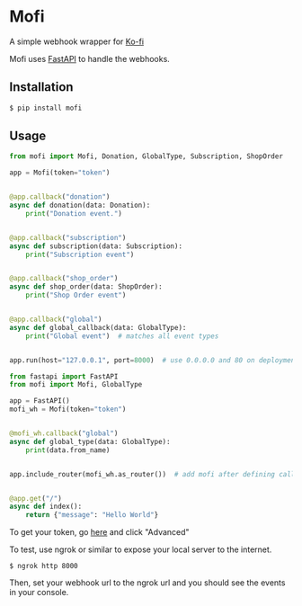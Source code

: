 # Mofi

A simple webhook wrapper for [Ko-fi](https://ko-fi.com)

Mofi uses [FastAPI](https://fastapi.tiangolo.com/) to handle the webhooks.

## Installation

```bash
$ pip install mofi
```

## Usage

```python
from mofi import Mofi, Donation, GlobalType, Subscription, ShopOrder

app = Mofi(token="token")


@app.callback("donation")
async def donation(data: Donation):
    print("Donation event.")


@app.callback("subscription")
async def subscription(data: Subscription):
    print("Subscription event")


@app.callback("shop_order")
async def shop_order(data: ShopOrder):
    print("Shop Order event")


@app.callback("global")
async def global_callback(data: GlobalType):
    print("Global event")  # matches all event types


app.run(host="127.0.0.1", port=8000)  # use 0.0.0.0 and 80 on deployment
```

```python
from fastapi import FastAPI
from mofi import Mofi, GlobalType

app = FastAPI()
mofi_wh = Mofi(token="token")


@mofi_wh.callback("global")
async def global_type(data: GlobalType):
    print(data.from_name)


app.include_router(mofi_wh.as_router())  # add mofi after defining callbacks


@app.get("/")
async def index():
    return {"message": "Hello World"}
```

To get your token, go [here](https://ko-fi.com/manage/webhooks) and click "Advanced"

To test, use ngrok or similar to expose your local server to the internet.
```
$ ngrok http 8000
```

Then, set your webhook url to the ngrok url and you should see the events in your console.
